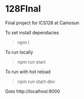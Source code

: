 # 128FInal
Final project for ICS128 at Camosun

To set install dependacies
> npm i

To run locally
> npm run start

To run with hot reload
> npm run start-dev

Goto
http://localhost:9000
